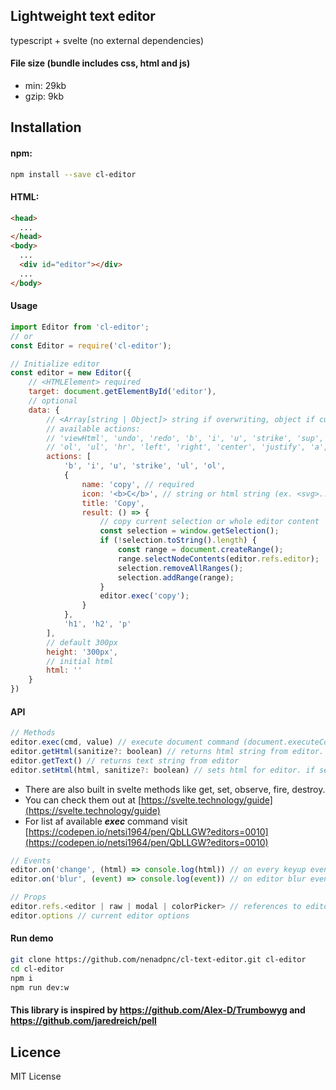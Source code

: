 ## Lightweight text editor

typescript + svelte (no external dependencies) 

#### File size (bundle includes css, html and js)
* min: 29kb
* gzip: 9kb

## Installation

#### npm:

```bash
npm install --save cl-editor
```

#### HTML:

```html
<head>
  ...
</head>
<body>
  ...
  <div id="editor"></div>
  ...
</body>
```

#### Usage
```js
import Editor from 'cl-editor';
// or
const Editor = require('cl-editor');
```
```js
// Initialize editor
const editor = new Editor({
    // <HTMLElement> required
    target: document.getElementById('editor'),
    // optional
    data: {
        // <Array[string | Object]> string if overwriting, object if customizing/creating
        // available actions:
        // 'viewHtml', 'undo', 'redo', 'b', 'i', 'u', 'strike', 'sup', 'sub', 'h1', 'h2', 'p', 'blockquote', 
        // 'ol', 'ul', 'hr', 'left', 'right', 'center', 'justify', 'a', 'image', 'forecolor', 'backcolor', 'removeFormat'
        actions: [
            'b', 'i', 'u', 'strike', 'ul', 'ol',
            {
                name: 'copy', // required
                icon: '<b>C</b>', // string or html string (ex. <svg>...</svg>)
                title: 'Copy',
                result: () => {
                    // copy current selection or whole editor content
                    const selection = window.getSelection();
                    if (!selection.toString().length) {
                        const range = document.createRange();
                        range.selectNodeContents(editor.refs.editor);
                        selection.removeAllRanges();
                        selection.addRange(range);
                    }
                    editor.exec('copy');
                }
            },
            'h1', 'h2', 'p'
        ],
        // default 300px
        height: '300px',
        // initial html
        html: ''
    }
})
```

#### API
```js
// Methods
editor.exec(cmd, value) // execute document command (document.executeCommand(cmd, false, value))
editor.getHtml(sanitize?: boolean) // returns html string from editor. if passed true as argument, html will be sanitized before return
editor.getText() // returns text string from editor
editor.setHtml(html, sanitize?: boolean) // sets html for editor. if second argument is true, html will be sanitized
```
* There are also built in svelte methods like get, set, observe, fire, destroy.
* You can check them out at [https://svelte.technology/guide](https://svelte.technology/guide)
* For list af available _**exec**_ command visit [https://codepen.io/netsi1964/pen/QbLLGW?editors=0010](https://codepen.io/netsi1964/pen/QbLLGW?editors=0010)
```js
// Events
editor.on('change', (html) => console.log(html)) // on every keyup event
editor.on('blur', (event) => console.log(event)) // on editor blur event
```
```js
// Props
editor.refs.<editor | raw | modal | colorPicker> // references to editor, raw (textarea), modal and colorPicker HTMLElements
editor.options // current editor options
```

#### Run demo
```bash
git clone https://github.com/nenadpnc/cl-text-editor.git cl-editor
cd cl-editor
npm i
npm run dev:w
```

#### This library is inspired by https://github.com/Alex-D/Trumbowyg and https://github.com/jaredreich/pell

## Licence

 MIT License
